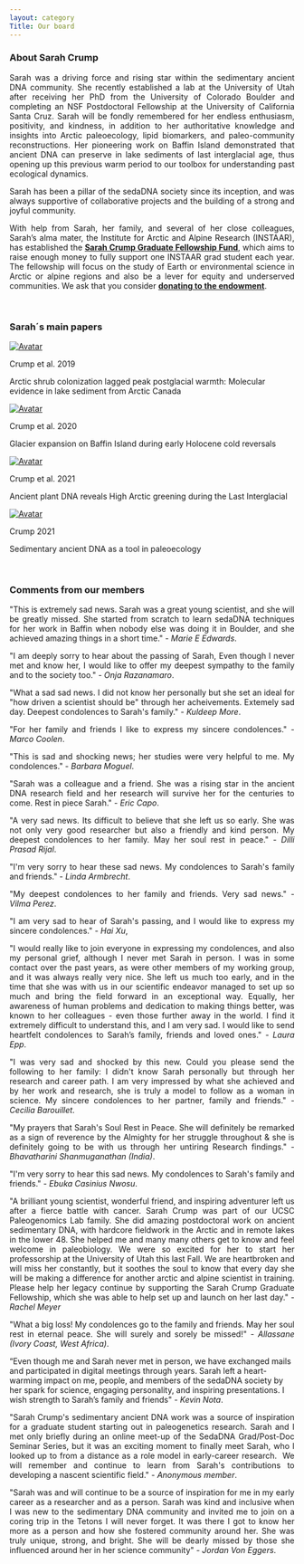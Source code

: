 ```yaml
---
layout: category
Title: Our board
---
```


<div class="section">
<h3 class="section-title underline">About Sarah Crump</h3>
<p align="justify">
Sarah was a driving force and rising star within the sedimentary ancient DNA community. She recently established a lab at the University of Utah after receiving her PhD from the University of Colorado Boulder and completing an NSF Postdoctoral Fellowship at the University of California Santa Cruz. Sarah will be fondly remembered for her endless enthusiasm, positivity, and kindness, in addition to her authoritative knowledge and insights into Arctic paleoecology, lipid biomarkers, and paleo-community reconstructions. Her pioneering work on Baffin Island demonstrated that ancient DNA can preserve in lake sediments of last interglacial age, thus opening up this previous warm period to our toolbox for understanding past ecological dynamics.
</p> 
<p align="justify">Sarah has been a pillar of the sedaDNA society since its inception, and was always supportive of collaborative projects and the building of a strong and joyful community.</p> 
<p align="justify"> With help from Sarah, her family, and several of her close colleagues, Sarah’s alma mater, the Institute for Arctic and Alpine Research (INSTAAR), has established the <a href="https://www.colorado.edu/instaar/instaar-resources/student-funding/sarah-crump-graduate-fellowship" target="_blank"><b>Sarah Crump Graduate Fellowship Fund</b></a>, which aims to raise enough money to fully support one INSTAAR grad student each year. The fellowship will focus on the study of Earth or environmental science in Arctic or alpine regions and also be a lever for equity and underserved communities. We ask that you consider <a href="https://giving.cu.edu/fund/sarah-crump-graduate-fellowship-fund" target="_blank"><b>donating to the endowment</b></a>.
</p> 
</div>
<br>
<div class="section">
<h3 class="section-title underline">Sarah´s main papers</h3>
</div>

<div class="avatar">
<div class ="member">
<div class="square"><a href="https://onlinelibrary.wiley.com/doi/abs/10.1111/gcb.14836" target="_blank"><img src="{{ "/assets/crump_papers/crump2019.jpg" | relative_url }}" alt="Avatar" /></a></div>
<p>Crump et al. 2019</p>
<p>Arctic shrub colonization lagged peak postglacial warmth: Molecular evidence in lake sediment from Arctic Canada</p>
</div>

<div class ="member">
<div class="square"><a href="https://www.sciencedirect.com/science/article/abs/pii/S0277379120303814" target="_blank"><img src="{{ "/assets/crump_papers/crump2020.jpg" | relative_url }}" alt="Avatar" /></a></div>
<p>Crump et al. 2020</p>
<p>Glacier expansion on Baffin Island during early Holocene cold reversals</p>
</div>

<div class ="member">
<div class="square"><a href="https://www.pnas.org/doi/abs/10.1073/pnas.2019069118" target="_blank"><img src="{{ "/assets/crump_papers/crump2021a.jpg" | relative_url }}" alt="Avatar" /></a></div>
<p>Crump et al. 2021</p>
<p>Ancient plant DNA reveals High Arctic greening during the Last Interglacial</p>
</div>

<div class ="member">
<div class="square"><a href="https://www.nature.com/articles/s43017-021-00158-8" target="_blank"><img src="{{ "/assets/crump_papers/crump2021b.jpg" | relative_url }}" alt="Avatar" /></a></div>
<p>Crump 2021</p>
<p>Sedimentary ancient DNA as a tool in paleoecology</p>
</div>
  
<br>  
</div>

<div class="intro">
<h3 class="section-title underline">Comments from our members</h3>
<p align="justify"> "This is extremely sad news. Sarah was a great young scientist, and she will be greatly missed. She started from scratch to learn sedaDNA techniques for her work in Baffin when nobody else was doing it in Boulder, and she achieved amazing things in a short time." - <i>Marie E Edwards</i>.</p>
<p align="justify"> "I am deeply sorry to hear about the passing of Sarah, Even though I never met and know her, I would like to offer my deepest sympathy to the family and to the society too." - <i>Onja Razanamaro</i>.</p>
<p align="justify"> "What a sad sad news. I did not know her personally but she set an ideal for "how driven a scientist should be" through her acheivements. Extemely sad day. Deepest condolences to Sarah's family." - <i>Kuldeep More</i>.</p>  
<p align="justify">"For her family and friends I like to express my sincere condolences." - <i>Marco Coolen</i>.</p>
<p align="justify">"This is sad and shocking news; her studies were very helpful to me. My condolences." - <i>Barbara Moguel</i>.</p>
<p align="justify">"Sarah was a colleague and a friend. She was a rising star in the ancient DNA research field and her 
  research will survive her for the centuries to come. Rest in piece Sarah." - <i>Eric Capo</i>.</p>
<p align="justify">"A very sad news. Its difficult to believe that she left us so early. She was not only very good researcher but also a friendly and kind person. My deepest condolences to her family. May her soul rest in peace." - <i>Dilli Prasad Rijal</i>.</p>  
<p align="justify">"I'm very sorry to hear these sad news. My condolences to Sarah's family and friends." - <i>Linda Armbrecht</i>.</p>
<p align="justify">"My deepest condolences to her family and friends. Very sad news." - <i>Vilma Perez</i>.</p> 
<p align="justify">"I am very sad to hear of Sarah's passing, and I would like to express my sincere condolences." - <i>Hai Xu</i>,</p> 
<p align="justify">"I would really like to join everyone in expressing my condolences, and also my personal grief, although I never met Sarah in person. I was in some contact over the past years, as were other members of my working group, and it was always really very nice.
She left us much too early, and in the time that she was with us in our scientific endeavor managed to set up so much and bring the field forward in an exceptional way. Equally, her awareness of human problems and dedication to making things better, was known to her colleagues - even those further away in the world. I find it extremely difficult to understand this, and I am very sad. I would like to send heartfelt condolences to Sarah’s family, friends and loved ones." - <i>Laura Epp</i>.</p> 
<p align="justify">"I was very sad and shocked by this new. Could you please send the following to her family: I didn't know Sarah personally but through her research and career path. I am very impressed by what she achieved and by her work and research, she is truly a model to follow as a woman in science. My sincere condolences to her partner, family and friends." - <i>Cecilia Barouillet</i>.</p> 
<p align="justify">"My prayers that Sarah's Soul Rest in Peace. She will definitely be remarked as a sign of reverence by the Almighty for her struggle throughout & she is definitely going to be with us through her untiring Research findings." - <i>Bhavatharini Shanmuganathan (India)</i>.</p> 
<p align="justify">"I'm very sorry to hear this sad news. My condolences to Sarah's family and
  friends." - <i>Ebuka Casinius Nwosu</i>.</p> 
<p align="justify">"A brilliant young scientist, wonderful friend, and inspiring adventurer left us after a fierce battle with cancer. Sarah Crump was part of our UCSC Paleogenomics Lab family. She did amazing postdoctoral work on ancient sedimentary DNA, with hardcore fieldwork in the Arctic and in remote lakes in the lower 48. She helped me and many many others get to know and feel welcome in paleobiology. We were so excited for her to start her professorship at the University of Utah this last Fall. We are heartbroken and will miss her constantly, but it soothes the soul to know that every day she will be making a difference for another arctic and alpine scientist in training. Please help her legacy continue by supporting the Sarah Crump Graduate Fellowship, which she was able to help set up and launch on her last day." - <i>Rachel Meyer</i></p> 
<p align="justify">"What a big loss! My condolences go to the family and friends. May her soul rest in eternal peace. She will surely and sorely be missed!" - <i>Allassane (Ivory Coast, West Africa)</i>.</p> 
<p>“Even though me and Sarah never met in person, we have exchanged mails and participated in digital meetings through years. Sarah left a heart-warming impact on me, people, and members of the sedaDNA society by her spark for science, engaging personality, and inspiring presentations. I wish strength to Sarah’s family and friends" - <i>Kevin Nota</i>. </p>
<p align="justify">"Sarah Crump's sedimentary ancient DNA work was a source of inspiration for a graduate student starting out in paleogenetics research.  Sarah and I met only briefly during an online meet-up of the SedaDNA Grad/Post-Doc Seminar Series, but it was an exciting moment to finally meet Sarah, who I looked up to from a distance as a role model in early-career research.  We will remember and continue to learn from Sarah's contributions to developing a nascent scientific field." - <i>Anonymous member</i>.</p>   
<p align="justify">"Sarah was and will continue to be a source of inspiration for me in my early career as a researcher and as a person. Sarah was kind and inclusive when I was new to the sedimentary DNA community and invited me to join on a coring trip in the Tetons I will never forget. It was there I got to know her more as a person and how she fostered community around her. She was truly unique, strong, and bright. She will be dearly missed by those she influenced around her in her science community" - <i>Jordan Von Eggers</i>.</p> 
  
